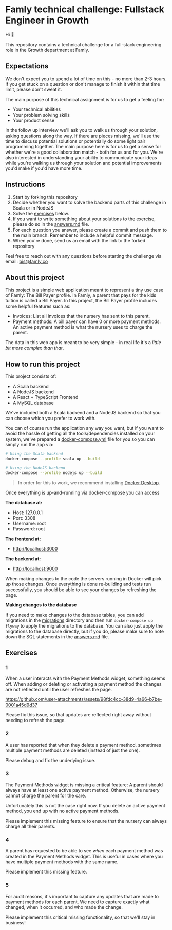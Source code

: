 # Famly technical challenge: Fullstack Engineer in Growth

Hi :wave:

This repository contains a technical challenge for a full-stack engineering
role in the Growth department at Famly.

## Expectations

We don't expect you to spend a lot of time on this - no more than 2-3 hours.
If you get stuck on a question or don't manage to finish it within that time limit,
please don't sweat it.

The main purpose of this technical assignment is for us to get a feeling for:

- Your technical abilities
- Your problem solving skills
- Your product sense

In the follow up interview we'll ask you to walk us through your solution,
asking questions along the way. If there are pieces missing, we'll use the
time to discuss potential solutions or potentially do some light
pair programming together. The main purpose here is for us to get a sense
for whether we're a good collaboration match - both for us and for you. We're
also interested in understanding your ability to communicate your ideas while
you're walking us through your solution and potential improvements you'd make
if you'd have more time.

## Instructions

1. Start by forking this repository
2. Decide whether you want to solve the backend parts of this challenge in Scala
   or in NodeJS
3. Solve the [exercises](#exercises) below.
4. If you want to write something about your solutions to the exercise,
   please do so in the [answers.md](answers.md) file.
5. For each question you answer, please create a commit and push them
   to the main branch. Remember to include a helpful commit message.
6. When you're done, send us an email with the link to the forked repository

Feel free to reach out with any questions before starting the challenge via email: <bis@famly.co>

## About this project

This project is a simple web application meant to represent a tiny use case of Famly: The Bill Payer profile. In Famly, a parent that pays for the kids tuition is called a Bill Payer.
In this project, the Bill Payer profile includes some helpful features such as:

- Invoices: List all invoices that the nursery has sent to this parent.
- Payment methods: A bill payer can have 0 or more payment methods. An active payment method is what the nursery uses to charge the
  parent.

The data in this web app is meant to be very simple - in real life it's a _little bit more complex than that_.

## How to run this project

This project consists of:

- A Scala backend
- A NodeJS backend
- A React + TypeScript Frontend
- A MySQL database

We've included both a Scala backend and a NodeJS backend so that you can
choose which you prefer to work with.

You can of course run the application any way you want, but if you want to
avoid the hassle of getting all the tools/dependencies installed on your
system, we've prepared a [docker-compose.yml](docker-compose.yml)
file for you so you can simply run the app via:

```sh
# Using the Scala backend
docker-compose --profile scala up --build

# Using the NodeJS backend
docker-compose --profile nodejs up --build

```

> In order for this to work, we recommend installing [Docker Desktop](https://www.docker.com/products/docker-desktop/).

Once everything is up-and-running via docker-compose you can access

**The database at:**

- Host: 127.0.0.1
- Port: 3308
- Username: root
- Password: root

**The frontend at:**

- <http://localhost:3000>

**The backend at:**

- <http://localhost:9000>

When making changes to the code the servers running in Docker will pick up those changes. Once everything is done re-building and tests run successfully, you should be able to see your changes by refreshing the page.

**Making changes to the database**

If you need to make changes to the database tables,
you can add migrations in the [migrations](migrations) directory and then run `docker-compose up flyway` to apply the migrations to the database. You can also just apply the migrations to the database directly, but if you do, please make sure to
note down the SQL statements in the [answers.md](answers.md) file.

## Exercises

### 1

When a user interacts with the Payment Methods widget, something seems off.
When adding or deleting or activating a payment method the changes are not
reflected until the user refreshes the page.

<https://github.com/user-attachments/assets/98fdc4cc-38d9-4a66-b7be-0001a45d9d37>

Please fix this issue, so that updates are reflected right away without
needing to refresh the page.

### 2

A user has reported that when they delete a payment method, sometimes
multiple payment methods are deleted (instead of just the one).

Please debug and fix the underlying issue.

### 3

The Payment Methods widget is missing a critical feature: A parent should
always have at least one active payment method. Otherwise, the nursery cannot
charge the parent for the care.

Unfortunately this is not the case right now. If you delete an active payment method,
you end up with no active payment methods.

Please implement this missing feature to ensure that the nursery can always
charge all their parents.

### 4

A parent has requested to be able to see _when_ each payment method was created
in the Payment Methods widget. This is useful in cases where you have multiple
payment methods with the same name.

Please implement this missing feature.

### 5

For audit reasons, it's important to capture any updates that are made to payment
methods for each parent. We need to capture exactly what changed, when it occurred,
and who made the change.

Please implement this critical missing functionality, so that we'll stay in business!
